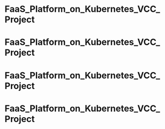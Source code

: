 # FaaS_Platform_on_Kubernetes_VCC_Project
# FaaS_Platform_on_Kubernetes_VCC_Project
# FaaS_Platform_on_Kubernetes_VCC_Project
# FaaS_Platform_on_Kubernetes_VCC_Project
